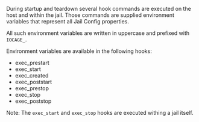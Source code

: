 During startup and teardown several hook commands are executed on the host and within the jail. Those commands are supplied environment variables that represent all Jail Config properties.

All such environment variables are written in uppercase and prefixed with `IOCAGE_`.

Environment variables are available in the following hooks:

- exec_prestart
- exec_start
- exec_created
- exec_poststart
- exec_prestop
- exec_stop
- exec_poststop

Note: The `exec_start` and `exec_stop` hooks are executed withing a jail itself.